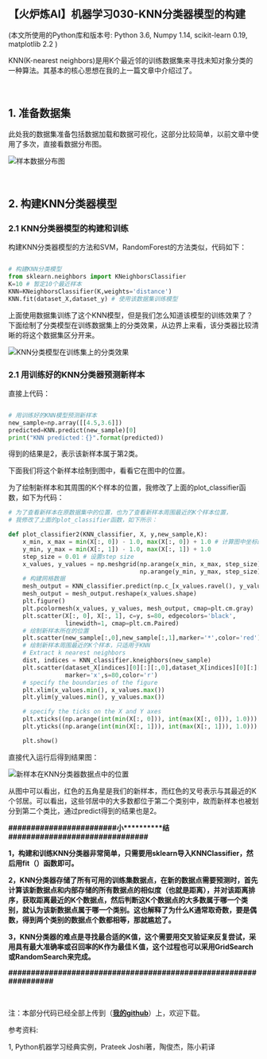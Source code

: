 【火炉炼AI】机器学习030-KNN分类器模型的构建
-

(本文所使用的Python库和版本号: Python 3.6, Numpy 1.14, scikit-learn 0.19, matplotlib 2.2 )

KNN(K-nearest neighbors)是用K个最近邻的训练数据集来寻找未知对象分类的一种算法。其基本的核心思想在我的上一篇文章中介绍过了。

<br/>

## 1. 准备数据集

此处我的数据集准备包括数据加载和数据可视化，这部分比较简单，以前文章中使用了多次，直接看数据分布图。

![样本数据分布图](https://i.imgur.com/VN5Wo1v.png)


<br/>

## 2. 构建KNN分类器模型

### 2.1 KNN分类器模型的构建和训练

构建KNN分类器模型的方法和SVM，RandomForest的方法类似，代码如下：

```Python

# 构建KNN分类模型
from sklearn.neighbors import KNeighborsClassifier
K=10 # 暂定10个最近样本
KNN=KNeighborsClassifier(K,weights='distance')
KNN.fit(dataset_X,dataset_y) # 使用该数据集训练模型

```

上面使用数据集训练了这个KNN模型，但是我们怎么知道该模型的训练效果了？下面绘制了分类模型在训练数据集上的分类效果，从边界上来看，该分类器比较清晰的将这个数据集区分开来。

![KNN分类模型在训练集上的分类效果](https://i.imgur.com/wYbcTNO.png)


### 2.1 用训练好的KNN分类器预测新样本

直接上代码：

```Python

# 用训练好的KNN模型预测新样本
new_sample=np.array([[4.5,3.6]])
predicted=KNN.predict(new_sample)[0]
print("KNN predicted：{}".format(predicted))

```

得到的结果是2，表示该新样本属于第2类。

下面我们将这个新样本绘制到图中，看看它在图中的位置。

为了绘制新样本和其周围的K个样本的位置，我修改了上面的plot_classifier函数，如下为代码：

```Python
# 为了查看新样本在原数据集中的位置，也为了查看新样本周围最近的K个样本位置，
# 我修改了上面的plot_classifier函数，如下所示：

def plot_classifier2(KNN_classifier, X, y,new_sample,K):
    x_min, x_max = min(X[:, 0]) - 1.0, max(X[:, 0]) + 1.0 # 计算图中坐标的范围
    y_min, y_max = min(X[:, 1]) - 1.0, max(X[:, 1]) + 1.0
    step_size = 0.01 # 设置step size
    x_values, y_values = np.meshgrid(np.arange(x_min, x_max, step_size),
                                     np.arange(y_min, y_max, step_size))
    # 构建网格数据
    mesh_output = KNN_classifier.predict(np.c_[x_values.ravel(), y_values.ravel()])
    mesh_output = mesh_output.reshape(x_values.shape) 
    plt.figure()
    plt.pcolormesh(x_values, y_values, mesh_output, cmap=plt.cm.gray)
    plt.scatter(X[:, 0], X[:, 1], c=y, s=80, edgecolors='black', 
                linewidth=1, cmap=plt.cm.Paired)
    # 绘制新样本所在的位置
    plt.scatter(new_sample[:,0],new_sample[:,1],marker='*',color='red')
    # 绘制新样本周围最近的K个样本，只适用于KNN
    # Extract k nearest neighbors
    dist, indices = KNN_classifier.kneighbors(new_sample)
    plt.scatter(dataset_X[indices][0][:][:,0],dataset_X[indices][0][:][:,1],
                marker='x',s=80,color='r')
    # specify the boundaries of the figure
    plt.xlim(x_values.min(), x_values.max())
    plt.ylim(y_values.min(), y_values.max())

    # specify the ticks on the X and Y axes
    plt.xticks((np.arange(int(min(X[:, 0])), int(max(X[:, 0])), 1.0)))
    plt.yticks((np.arange(int(min(X[:, 1])), int(max(X[:, 1])), 1.0)))

    plt.show()

```

直接代入运行后得到结果图：

![新样本在KNN分类器数据点中的位置](https://i.imgur.com/LgZLAnk.png)

从图中可以看出，红色的五角星是我们的新样本，而红色的叉号表示与其最近的K个邻居。可以看出，这些邻居中的大多数都位于第二个类别中，故而新样本也被划分到第二个类比，通过predict得到的结果也是2。


**\#\#\#\#\#\#\#\#\#\#\#\#\#\#\#\#\#\#\#\#\#\#\#\#小\*\*\*\*\*\*\*\*\*\*结\#\#\#\#\#\#\#\#\#\#\#\#\#\#\#\#\#\#\#\#\#\#\#\#\#\#\#\#\#\#\#**

**1，构建和训练KNN分类器非常简单，只需要用sklearn导入KNNClassifier，然后用fit（）函数即可。**

**2，KNN分类器存储了所有可用的训练集数据点，在新的数据点需要预测时，首先计算该新数据点和内部存储的所有数据点的相似度（也就是距离），并对该距离排序，获取距离最近的K个数据点，然后判断这K个数据点的大多数属于哪一个类别，就认为该新数据点属于哪一个类别。这也解释了为什么K通常取奇数，要是偶数，得到两个类别的数据点个数都相等，那就尴尬了。**

**3，KNN分类器的难点是寻找最合适的K值，这个需要用交叉验证来反复尝试，采用具有最大准确率或召回率的K作为最佳Ｋ值，这个过程也可以采用GridSearch或RandomSearch来完成。**

**\#\#\#\#\#\#\#\#\#\#\#\#\#\#\#\#\#\#\#\#\#\#\#\#\#\#\#\#\#\#\#\#\#\#\#\#\#\#\#\#\#\#\#\#\#\#\#\#\#\#\#\#\#\#\#\#\#\#\#\#\#\#\#\#\#**


<br/>

注：本部分代码已经全部上传到（[**我的github**](https://github.com/RayDean/MachineLearning)）上，欢迎下载。

参考资料:

1, Python机器学习经典实例，Prateek Joshi著，陶俊杰，陈小莉译